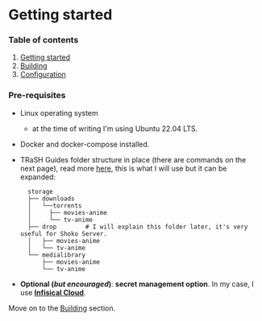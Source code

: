 # Getting started

### Table of contents
1. [Getting started](getting-started.md)
2. [Building](building.md)
3. [Configuration](configuration.md)

### Pre-requisites

- Linux operating system
  - at the time of writing I'm using Ubuntu 22.04 LTS.
- Docker and docker-compose installed.
- TRaSH Guides folder structure in place (there are commands on the next page), read more [here](https://trash-guides.info/Hardlinks/How-to-setup-for/Docker/#folder-structure), this is what I will use but it can be expanded:
  ```
    storage
    ├── downloads
    │   └──torrents
    │     ├── movies-anime
    │     └── tv-anime
    ├── drop        # I will explain this folder later, it's very useful for Shoko Server.
    │   ├── movies-anime
    │   └── tv-anime
    └── medialibrary
        ├── movies-anime
        └── tv-anime
  ```

- **Optional (_but encouraged_)**: **secret management option**. In my case, I use [**Infisical Cloud**](https://infisical.com/).

Move on to the [Building](building.md) section.